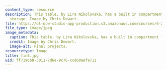 ```yaml
---
content_type: resource
description: This table, by Lira Nikolovska, has a built in compartment for fruit
  storage. Image by Chris Dewart.
file: https://ol-ocw-studio-app-production.s3.amazonaws.com/courses/4-296-furniture-making-spring-2005/ff7196b830117d6e9c76cce60aefa711_fin5.jpg
file_type: image/jpeg
image_metadata:
  caption: This table, by Lira Nikolovska, has a built in compartment for fruit storage.
  credit: Image by Chris Dewart.
  image-alt: Final projects.
resourcetype: Image
title: fin5.jpg
uid: ff7196b8-3011-7d6e-9c76-cce60aefa711
---
```

